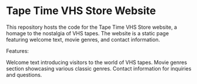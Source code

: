 # Tape Time VHS Store Website

This repository hosts the code for the Tape Time VHS Store website, a homage to the nostalgia of VHS tapes. The website is a static page featuring welcome text, movie genres, and contact information.

Features:

Welcome text introducing visitors to the world of VHS tapes.
Movie genres section showcasing various classic genres.
Contact information for inquiries and questions.
